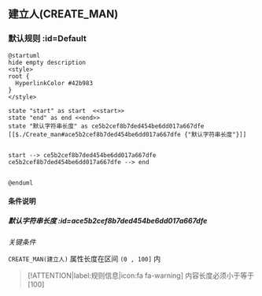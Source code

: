 ## 建立人(CREATE_MAN) <!-- {docsify-ignore-all} -->

   

### 默认规则 :id=Default

```plantuml
@startuml
hide empty description
<style>
root {
  HyperlinkColor #42b983
}
</style>

state "start" as start  <<start>>
state "end" as end <<end>>
state "默认字符串长度" as ce5b2cef8b7ded454be6dd017a667dfe [[$./Create_man#ace5b2cef8b7ded454be6dd017a667dfe {"默认字符串长度"}]]


start --> ce5b2cef8b7ded454be6dd017a667dfe 
ce5b2cef8b7ded454be6dd017a667dfe --> end 


@enduml
```

#### 条件说明

##### 默认字符串长度 :id=ace5b2cef8b7ded454be6dd017a667dfe


*关键条件*


`CREATE_MAN(建立人)` 属性长度在区间 `(0 , 100]` 内

> [!ATTENTION|label:规则信息|icon:fa fa-warning]
> 内容长度必须小于等于[100]







